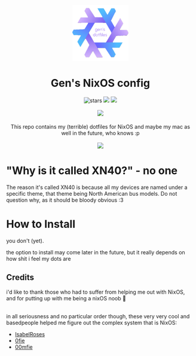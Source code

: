 <div align = center>
<img src="https://github.com/GenShibe/XN40/blob/aba92af31d1f819b48df4d4427eb6fbb605f8432/dotfiles.png" height="150px" /> 
  <h1> Gen's NixOS config </h1>
  <img alt="stars" src="https://img.shields.io/github/stars/GenShibe/XN40?color=f4b8e4&labelColor=414559&style=for-the-badge">
  <a href="https://github.com/GenShibe/XN40/blob/main/LICENSE">
            <img src="https://img.shields.io/static/v1.svg?style=for-the-badge&label=License&message=MIT&colorA=414559&colorB=F5A97F&logo=unlicense&logoColor=F5A97F"></a>
  <a = href="https://nixos.org"><img src="https://img.shields.io/badge/NixOS-unstable-blue.svg?style=for-the-badge&labelColor=414559&logo=NixOS&logoColor=8caaee&color=8caaee"> </a>
<br>
<br>
  <img src="https://raw.githubusercontent.com/catppuccin/catppuccin/main/assets/palette/macchiato.png" width="600px" />  
<br>
  <br>
  This repo contains my (terrible) dotfiles for NixOS and maybe my mac as well in the future, who knows :p 
</div>
<br>
<div align = center >
  <img src="https://raw.githubusercontent.com/catppuccin/catppuccin/main/assets/palette/macchiato.png" width="600px" />  
</br>
</div>
<h1>"Why is it called XN40?" - no one</h1>
<p>The reason it's called XN40 is because all my devices are named under a specific theme, that theme being North American bus models. Do not question why, as it should be bloody obvious :3</p>

<h1> How to Install </h1>
you don't (yet). 

the option to install may come later in the future, but it really depends on how shit i feel my dots are

<h2> Credits </h2>
i'd like to thank those who had to suffer from helping me out with NixOS, and for putting up with me being a nixOS noob 💙

<br>
<br>

in all seriousness and no particular order though, these very very cool and basedpeople helped me figure out the complex system that is NixOS:
- [IsabelRoses](https://github.com/IsabelRoses)
- [0fie](https://github.com/0fie)
- [00mfie](https://github.com/oomfiee)

